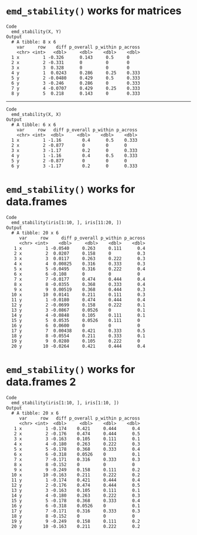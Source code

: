 # `emd_stability()` works for matrices

    Code
      emd_stability(X, Y)
    Output
      # A tibble: 8 x 6
        var     row    diff p_overall p_within p_across
        <chr> <int>   <dbl>     <dbl>    <dbl>    <dbl>
      1 x         1 -0.326      0.143     0.5     0    
      2 x         2 -0.331      0         0       0    
      3 x         3  0.328      0         0       0    
      4 y         1  0.0243     0.286     0.25    0.333
      5 y         2 -0.0480     0.429     0.5     0.333
      6 y         3 -0.246      0.286     0       0.333
      7 y         4 -0.0707     0.429     0.25    0.333
      8 y         5  0.218      0.143     0       0.333

---

    Code
      emd_stability(X, X)
    Output
      # A tibble: 6 x 6
        var     row   diff p_overall p_within p_across
        <chr> <int>  <dbl>     <dbl>    <dbl>    <dbl>
      1 x         1 -1.16        0.4      0.5    0.333
      2 x         2 -0.877       0        0      0    
      3 x         3 -1.17        0.2      0      0.333
      4 y         1 -1.16        0.4      0.5    0.333
      5 y         2 -0.877       0        0      0    
      6 y         3 -1.17        0.2      0      0.333

# `emd_stability()` works for data.frames

    Code
      emd_stability(iris[1:10, ], iris[11:20, ])
    Output
      # A tibble: 20 x 6
         var     row     diff p_overall p_within p_across
         <chr> <int>    <dbl>     <dbl>    <dbl>    <dbl>
       1 x         1 -0.0540     0.263     0.111      0.4
       2 x         2  0.0207     0.158     0          0.3
       3 x         3  0.0117     0.263     0.222      0.3
       4 x         4  0.00825    0.316     0.333      0.3
       5 x         5 -0.0495     0.316     0.222      0.4
       6 x         6 -0.108      0         0          0  
       7 x         7 -0.0177     0.474     0.444      0.4
       8 x         8 -0.0355     0.368     0.333      0.4
       9 x         9  0.00519    0.368     0.444      0.3
      10 x        10  0.0141     0.211     0.111      0.3
      11 y         1 -0.0180     0.474     0.444      0.4
      12 y         2 -0.0699     0.158     0.222      0.1
      13 y         3 -0.0867     0.0526    0          0.1
      14 y         4 -0.0848     0.105     0.111      0.1
      15 y         5  0.0535     0.0526    0.111      0  
      16 y         6  0.0600     0         0          0  
      17 y         7  0.00438    0.421     0.333      0.5
      18 y         8 -0.0554     0.211     0.333      0.1
      19 y         9  0.0280     0.105     0.222      0  
      20 y        10 -0.0264     0.421     0.444      0.4

# `emd_stability()` works for data.frames 2

    Code
      emd_stability(iris[1:10, ], iris[1:10, ])
    Output
      # A tibble: 20 x 6
         var     row   diff p_overall p_within p_across
         <chr> <int>  <dbl>     <dbl>    <dbl>    <dbl>
       1 x         1 -0.174    0.421     0.444      0.4
       2 x         2 -0.176    0.474     0.444      0.5
       3 x         3 -0.163    0.105     0.111      0.1
       4 x         4 -0.180    0.263     0.222      0.3
       5 x         5 -0.178    0.368     0.333      0.4
       6 x         6 -0.318    0.0526    0          0.1
       7 x         7 -0.171    0.316     0.333      0.3
       8 x         8 -0.152    0         0          0  
       9 x         9 -0.249    0.158     0.111      0.2
      10 x        10 -0.163    0.211     0.222      0.2
      11 y         1 -0.174    0.421     0.444      0.4
      12 y         2 -0.176    0.474     0.444      0.5
      13 y         3 -0.163    0.105     0.111      0.1
      14 y         4 -0.180    0.263     0.222      0.3
      15 y         5 -0.178    0.368     0.333      0.4
      16 y         6 -0.318    0.0526    0          0.1
      17 y         7 -0.171    0.316     0.333      0.3
      18 y         8 -0.152    0         0          0  
      19 y         9 -0.249    0.158     0.111      0.2
      20 y        10 -0.163    0.211     0.222      0.2

